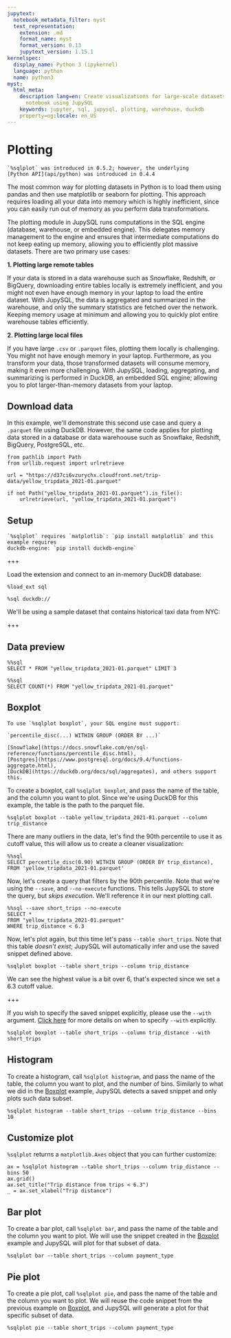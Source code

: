 ```yaml
---
jupytext:
  notebook_metadata_filter: myst
  text_representation:
    extension: .md
    format_name: myst
    format_version: 0.13
    jupytext_version: 1.15.1
kernelspec:
  display_name: Python 3 (ipykernel)
  language: python
  name: python3
myst:
  html_meta:
    description lang=en: Create visualizations for large-scale datasets in a Jupyter
      notebook using JupySQL
    keywords: jupyter, sql, jupysql, plotting, warehouse, duckdb
    property=og:locale: en_US
---
```


# Plotting

```{versionadded} 0.5.2
`%sqlplot` was introduced in 0.5.2; however, the underlying
[Python API](api/python) was introduced in 0.4.4
```


The most common way for plotting datasets in Python is to load them using pandas and then use matplotlib or seaborn for plotting. This approach requires loading all your data into memory which is highly inefficient, since you can easily run out of memory as you perform data transformations.

The plotting module in JupySQL runs computations in the SQL engine (database, warehouse, or embedded engine). This delegates memory management to the engine and ensures that intermediate computations do not keep eating up memory, allowing you to efficiently plot massive datasets. There are two primary use cases:

**1. Plotting large remote tables**

If your data is stored in a data warehouse such as Snowflake, Redshift, or BigQuery, downloading entire tables locally is extremely inefficient, and you might not even have enough memory in your laptop to load the entire dataset. With JupySQL, the data is aggregated and summarized in the warehouse, and only the summary statistics are fetched over the network. Keeping memory usage at minimum and allowing you to quickly plot entire warehouse tables efficiently.

**2. Plotting large local files**

If you have large `.csv` or `.parquet` files, plotting them locally is challenging. You might not have enough memory in your laptop. Furthermore, as you transform your data, those transformed datasets will consume memory, making it even more challenging. With JupySQL, loading, aggregating, and summarizing is performed in DuckDB, an embedded SQL engine; allowing you to plot larger-than-memory datasets from your laptop.

## Download data

In this example, we'll demonstrate this second use case and query a `.parquet` file using DuckDB. However, the same code applies for plotting data stored in a database or data warehoouse such as Snowflake, Redshift, BigQuery, PostgreSQL, etc.

```{code-cell} ipython3
from pathlib import Path
from urllib.request import urlretrieve

url = "https://d37ci6vzurychx.cloudfront.net/trip-data/yellow_tripdata_2021-01.parquet"

if not Path("yellow_tripdata_2021-01.parquet").is_file():
    urlretrieve(url, "yellow_tripdata_2021-01.parquet")
```

## Setup

```{note}
`%sqlplot` requires `matplotlib`: `pip install matplotlib` and this example requires
duckdb-engine: `pip install duckdb-engine`
```

+++

Load the extension and connect to an in-memory DuckDB database:

```{code-cell} ipython3
%load_ext sql
```

```{code-cell} ipython3
%sql duckdb://
```

We'll be using a sample dataset that contains historical taxi data from NYC:

+++

## Data preview

```{code-cell} ipython3
%%sql
SELECT * FROM "yellow_tripdata_2021-01.parquet" LIMIT 3
```

```{code-cell} ipython3
%%sql
SELECT COUNT(*) FROM "yellow_tripdata_2021-01.parquet"
```

## Boxplot

```{note}
To use `%sqlplot boxplot`, your SQL engine must support:

`percentile_disc(...) WITHIN GROUP (ORDER BY ...)`

[Snowflake](https://docs.snowflake.com/en/sql-reference/functions/percentile_disc.html),
[Postgres](https://www.postgresql.org/docs/9.4/functions-aggregate.html),
[DuckDB](https://duckdb.org/docs/sql/aggregates), and others support this.
```

To create a boxplot, call `%sqlplot boxplot`, and pass the name of the table, and the column you want to plot. Since we're using DuckDB for this example, the table is the path to the parquet file.

```{code-cell} ipython3
%sqlplot boxplot --table yellow_tripdata_2021-01.parquet --column trip_distance
```

There are many outliers in the data, let's find the 90th percentile to use it as cutoff value, this will allow us to create a cleaner visualization:

```{code-cell} ipython3
%%sql
SELECT percentile_disc(0.90) WITHIN GROUP (ORDER BY trip_distance),
FROM 'yellow_tripdata_2021-01.parquet'
```

Now, let's create a query that filters by the 90th percentile. Note that we're using the `--save`, and `--no-execute` functions. This tells JupySQL to store the query, but *skips execution*. We'll reference it in our next plotting call.

```{code-cell} ipython3
%%sql --save short_trips --no-execute
SELECT *
FROM "yellow_tripdata_2021-01.parquet"
WHERE trip_distance < 6.3
```

Now, let's plot again, but this time let's pass `--table short_trips`. Note that this table *doesn't exist*; JupySQL will automatically infer and use the saved snippet defined above.

```{code-cell} ipython3
%sqlplot boxplot --table short_trips --column trip_distance
```

We can see the highest value is a bit over 6, that's expected since we set a 6.3 cutoff value.

+++

If you wish to specify the saved snippet explicitly, please use the `--with` argument. 
[Click here](../compose) for more details on when to specify `--with` explicitly.

```{code-cell} ipython3
%sqlplot boxplot --table short_trips --column trip_distance --with short_trips
```

## Histogram

To create a histogram, call `%sqlplot histogram`, and pass the name of the table, the column you want to plot, and the number of bins. Similarly to what we did in the [Boxplot](#boxplot) example, JupySQL detects a saved snippet and only plots such data subset.

```{code-cell} ipython3
%sqlplot histogram --table short_trips --column trip_distance --bins 10
```

## Customize plot

`%sqlplot` returns a `matplotlib.Axes` object that you can further customize:

```{code-cell} ipython3
ax = %sqlplot histogram --table short_trips --column trip_distance --bins 50
ax.grid()
ax.set_title("Trip distance from trips < 6.3")
_ = ax.set_xlabel("Trip distance")
```

## Bar plot

To create a bar plot, call `%sqlplot bar`, and pass the name of the table and the column you want to plot. We will use the snippet created in the [Boxplot](#boxplot) example and JupySQL will plot for that subset of data. 

```{code-cell} ipython3
%sqlplot bar --table short_trips --column payment_type
```

## Pie plot

To create a pie plot, call `%sqlplot pie`, and pass the name of the table and the column you want to plot. We will reuse the code snippet from the previous example on [Boxplot](#boxplot), and JupySQL will generate a plot for that specific subset of data.

```{code-cell} ipython3
%sqlplot pie --table short_trips --column payment_type
```
